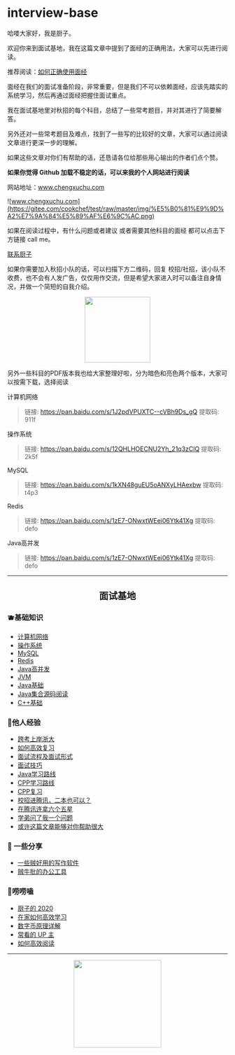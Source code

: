 # interview-base
哈喽大家好，我是厨子。

欢迎你来到面试基地，我在这篇文章中提到了面经的正确用法，大家可以先进行阅读。

推荐阅读：[如何正确使用面经](https://mp.weixin.qq.com/s/1NVJscKg1ueLF134FtgNnw)

面经在我们的面试准备阶段，非常重要，但是我们不可以依赖面经，应该先踏实的系统学习，然后再通过面经把握住面试重点。

我在面试基地里对秋招的每个科目，总结了一些常考题目，并对其进行了简要解答。

另外还对一些常考题目及难点，找到了一些写的比较好的文章，大家可以通过阅读文章进行更深一步的理解。

如果这些文章对你们有帮助的话，还恳请各位给那些用心输出的作者们点个赞。

**如果你觉得 Github 加载不稳定的话，可以来我的个人网站进行阅读**

网站地址：www.chengxuchu.com

![www.chengxuchu.com](https://gitee.com/cookchef/test/raw/master/img/%E5%B0%81%E9%9D%A2%E7%9A%84%E5%89%AF%E6%9C%AC.png)

如果在阅读过程中，有什么问题或者建议 或者需要其他科目的面经 都可以点击下方链接 call me。

[联系厨子](http://www.chengxuchu.com/#/Exchange/README)

如果你需要加入秋招小队的话，可以扫描下方二维码，回复 校招/社招，该小队不收费，也不会有人发广告，仅仅用作交流，但是希望大家进入时可以备注自身情况，并做一个简短的自我介绍。

<div  align="center">  <img src="https://cdn.jsdelivr.net/gh/tan45du/test@master/美化.1kdnk85ce5c0.png" width = "150px" hight = "150px"/> </div>

另外一些科目的PDF版本我也给大家整理好啦，分为暗色和亮色两个版本，大家可以按需下载，选择阅读

计算机网络

> 链接: https://pan.baidu.com/s/1J2pdVPUXTC--cVBh9Ds_gQ 提取码: 911f
>

操作系统

> 链接: https://pan.baidu.com/s/12QHLHOECNU2Yh_21q3zClQ 提取码: 2k5f
>

MySQL

> 链接: https://pan.baidu.com/s/1kXN48guEU5oANXyLHAexbw 提取码: t4p3
>

Redis

> 链接: https://pan.baidu.com/s/1zE7-ONwxtWEei06Ytk41Xg 提取码: defo
>

Java高并发

> 链接: https://pan.baidu.com/s/1zE7-ONwxtWEei06Ytk41Xg 提取码: defo

------



### <h2 align="center" >面试基地</h2>

### 🫐基础知识

- [计算机网络](https://github.com/chefyuan/interview-base/blob/main/%E9%9D%A2%E8%AF%95%E5%9F%BA%E5%9C%B0/%E8%AE%A1%E7%AE%97%E6%9C%BA%E7%BD%91%E7%BB%9C.md)
- [操作系统](https://github.com/chefyuan/interview-base/blob/main/%E9%9D%A2%E8%AF%95%E5%9F%BA%E5%9C%B0/%E6%93%8D%E4%BD%9C%E7%B3%BB%E7%BB%9F.md)
- [MySQL](https://github.com/chefyuan/interview-base/blob/main/%E9%9D%A2%E8%AF%95%E5%9F%BA%E5%9C%B0/MySQL.md)
- [Redis](https://github.com/chefyuan/interview-base/blob/main/%E9%9D%A2%E8%AF%95%E5%9F%BA%E5%9C%B0/Redis.md)
- [Java高并发](https://github.com/chefyuan/interview-base/blob/main/%E9%9D%A2%E8%AF%95%E5%9F%BA%E5%9C%B0/Java%E9%AB%98%E5%B9%B6%E5%8F%91.md)
- [JVM](https://github.com/chefyuan/interview-base/blob/main/%E9%9D%A2%E8%AF%95%E5%9F%BA%E5%9C%B0/JVM.md)
- [Java基础](https://github.com/chefyuan/interview-base/blob/main/%E9%9D%A2%E8%AF%95%E5%9F%BA%E5%9C%B0/Java%E5%9F%BA%E7%A1%80.md)
- [Java集合源码阅读](https://github.com/chefyuan/interview-base/blob/main/%E9%9D%A2%E8%AF%95%E5%9F%BA%E5%9C%B0/Java%E9%9B%86%E5%90%88%E6%BA%90%E7%A0%81.md)
- [C++基础](https://github.com/chefyuan/interview-base/blob/main/%E9%9D%A2%E8%AF%95%E5%9F%BA%E5%9C%B0/C%2B%2B%E5%9F%BA%E7%A1%80.md)

### 🍎他人经验

- [跨考上岸浙大](http://www.chengxuchu.com/#/Experience/%E8%80%83%E7%A0%94/%E8%80%83%E7%A0%94%E5%88%86%E4%BA%AB)
- [如何高效复习](http://www.chengxuchu.com/#/Experience/%E6%B1%82%E8%81%8C/%E5%A6%82%E4%BD%95%E9%AB%98%E6%95%88%E5%A4%8D%E4%B9%A0)
- [面试流程及面试形式](http://www.chengxuchu.com/#/Experience/%E6%B1%82%E8%81%8C/%E9%9D%A2%E8%AF%95%E6%B5%81%E7%A8%8B%E5%8F%8A%E9%9D%A2%E8%AF%95%E5%BD%A2%E5%BC%8F)
- [面试技巧](http://www.chengxuchu.com/#/Experience/%E6%B1%82%E8%81%8C/%E9%9D%A2%E8%AF%95%E6%8A%80%E5%B7%A7)
- [Java学习路线](http://www.chengxuchu.com/#/Experience/%E6%B1%82%E8%81%8C/Java%E8%B7%AF%E7%BA%BF)
- [CPP学习路线](http://www.chengxuchu.com/#/Experience/%E6%B1%82%E8%81%8C/CPP%E8%B7%AF%E7%BA%BF)
- [CPP复习](https://github.com/fightingwangzq/cpp-learning)
- [校招进腾讯，二本也可以？](https://mp.weixin.qq.com/s/GZtdcHB94bwKVyaopSODuQ)
- [在腾讯连拿六个五星](https://mp.weixin.qq.com/s/tgSgZ-VeZwqyQYiMu2a4HQ)
- [学弟问了我一个问题](http://www.chengxuchu.com/#/Experience/%E5%BF%83%E8%B7%AF/%E5%AD%A6%E5%BC%9F%E9%97%AE%E4%BA%86%E6%88%91%E4%B8%80%E4%B8%AA%E9%97%AE%E9%A2%98)
- [或许这篇文章能够对你帮助很大](https://mp.weixin.qq.com/s/WxHjAGgO2rLvAM_0iXf6Ww)

### 🛬 一些分享

- [一些贼好用的写作软件](https://mp.weixin.qq.com/s/UtE9aEE9RFwDDrbuK-s2qQ)
- [贼牛批的办公工具](https://mp.weixin.qq.com/s/mJL1xCGZ3zJEPsrwg5d7oQ)

### 🍉唠唠嗑

- [厨子的 2020](http://www.chengxuchu.com/#/Share/%E5%94%A0%E5%94%A0%E5%97%91/%E5%8E%A8%E5%AD%90%E7%9A%842020?id=%e6%88%91%e7%9a%84%e9%82%a3%e4%ba%9b%e7%89%9bx%e7%9a%84%e4%ba%8b)
- [在家如何高效学习](http://www.chengxuchu.com/#/Share/%E5%94%A0%E5%94%A0%E5%97%91/%E5%9C%A8%E5%AE%B6%E5%A6%82%E4%BD%95%E9%AB%98%E6%95%88%E5%AD%A6%E4%B9%A0?id=%e5%9c%a8%e5%ae%b6%e5%a6%82%e4%bd%95%e9%ab%98%e6%95%88%e5%ad%a6%e4%b9%a0)
- [数字币原理详解](http://www.chengxuchu.com/#/Share/%E5%94%A0%E5%94%A0%E5%97%91/%E6%AF%94%E7%89%B9%E5%B8%81%E5%8E%9F%E7%90%86%E8%AF%A6%E8%A7%A3?id=%e6%af%94%e7%89%b9%e5%b8%81%e5%8e%9f%e7%90%86%e8%af%a6%e8%a7%a3)
- [常看的 UP 主](http://www.chengxuchu.com/#/Share/%E5%94%A0%E5%94%A0%E5%97%91/%E5%B8%B8%E7%9C%8B%E7%9A%84UP%E4%B8%BB?id=%e5%b8%b8%e7%9c%8b%e7%9a%84up%e4%b8%bb)
- [如何高效阅读](https://mp.weixin.qq.com/s/ZJZyZFM4qCjOnz14CVYbmg)

------



<div  align="center">  <img src="https://cdn.jsdelivr.net/gh/tan45du/photobed@master/赞赏码.2mrhxsmxexa0.png" width = "200px" hight = "200px"/> </div>
